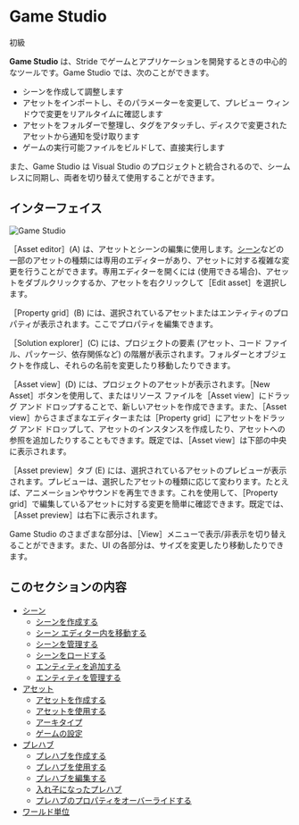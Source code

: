 # Game Studio

<span class="label label-doc-level">初級</span>

**Game Studio** は、Stride でゲームとアプリケーションを開発するときの中心的なツールです。Game Studio では、次のことができます。

* シーンを作成して調整します
* アセットをインポートし、そのパラメーターを変更して、プレビュー ウィンドウで変更をリアルタイムに確認します
* アセットをフォルダーで整理し、タグをアタッチし、ディスクで変更されたアセットから通知を受け取ります
* ゲームの実行可能ファイルをビルドして、直接実行します

また、Game Studio は Visual Studio のプロジェクトと統合されるので、シームレスに同期し、両者を切り替えて使用することができます。

## インターフェイス

![Game Studio](../get-started/media/game-studio-main-interface.png)

［Asset editor］(A) は、アセットとシーンの編集に使用します。[シーン](create-a-scene.md)などの一部のアセットの種類には専用のエディターがあり、アセットに対する複雑な変更を行うことができます。専用エディターを開くには (使用できる場合)、アセットをダブルクリックするか、アセットを右クリックして［Edit asset］を選択します。

［Property grid］(B) には、選択されているアセットまたはエンティティのプロパティが表示されます。ここでプロパティを編集できます。

［Solution explorer］(C) には、プロジェクトの要素 (アセット、コード ファイル、パッケージ、依存関係など) の階層が表示されます。フォルダーとオブジェクトを作成し、それらの名前を変更したり移動したりできます。

［Asset view］(D) には、プロジェクトのアセットが表示されます。［New Asset］ボタンを使用して、またはリソース ファイルを［Asset view］にドラッグ アンド ドロップすることで、新しいアセットを作成できます。また、［Asset view］からさまざまなエディターまたは［Property grid］にアセットをドラッグ アンド ドロップして、アセットのインスタンスを作成したり、アセットへの参照を追加したりすることもできます。既定では、［Asset view］は下部の中央に表示されます。

［Asset preview］タブ (E) には、選択されているアセットのプレビューが表示されます。プレビューは、選択したアセットの種類に応じて変わります。たとえば、アニメーションやサウンドを再生できます。これを使用して、［Property grid］で編集しているアセットに対する変更を簡単に確認できます。既定では、［Asset preview］は右下に表示されます。

Game Studio のさまざまな部分は、［View］メニューで表示/非表示を切り替えることができます。また、UI の各部分は、サイズを変更したり移動したりできます。

## このセクションの内容

* [シーン](scenes.md)
    * [シーンを作成する](create-a-scene.md)
    * [シーン エディター内を移動する](navigate-in-the-scene-editor.md)
    * [シーンを管理する](manage-scenes.md)
    * [シーンをロードする](load-scenes.md)
    * [エンティティを追加する](add-entities.md)
    * [エンティティを管理する](manage-entities.md)
* [アセット](assets.md)
    * [アセットを作成する](create-assets.md)
    * [アセットを使用する](use-assets.md)
    * [アーキタイプ](archetypes.md)
    * [ゲームの設定](game-settings.md)
* [プレハブ](prefabs/index.md)
    * [プレハブを作成する](prefabs/create-a-prefab.md)
    * [プレハブを使用する](prefabs/use-prefabs.md)
    * [プレハブを編集する](prefabs/edit-prefabs.md)
    * [入れ子になったプレハブ](prefabs/nested-prefabs.md)
    * [プレハブのプロパティをオーバーライドする](prefabs/override-prefab-properties.md)
* [ワールド単位](world-units.md)

